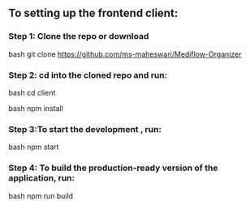 ## To setting up the frontend client:

### Step 1: Clone the repo or download

bash
git clone https://github.com/ms-maheswari/Mediflow-Organizer

### Step 2: cd into the cloned repo and run:
bash
cd client


bash
npm install


### Step 3:To start the development , run:

bash
npm start



### Step 4: To build the production-ready version of the application, run:

bash
npm run build
